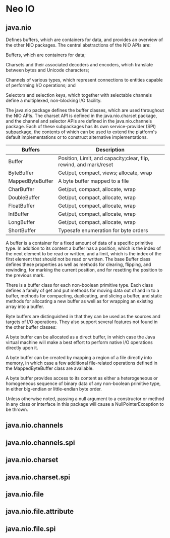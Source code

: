 
# Neo IO

## java.nio

Defines buffers, which are containers for data, and provides an overview of the other NIO packages.
The central abstractions of the NIO APIs are:

Buffers, which are containers for data;

Charsets and their associated decoders and encoders,
which translate between bytes and Unicode characters;

Channels of various types, which represent connections
to entities capable of performing I/O operations; and

Selectors and selection keys, which together with
selectable channels define a multiplexed, non-blocking
I/O facility.

The java.nio package defines the buffer classes, which are used throughout the NIO APIs. The charset API is defined in the java.nio.charset package, and the channel and selector APIs are defined in the java.nio.channels package. Each of these subpackages has its own service-provider (SPI) subpackage, the contents of which can be used to extend the platform's default implementations or to construct alternative implementations. 

| Buffers | Description |
| ------- |-------------|
|Buffer | Position, Limit, and capacity;clear, flip, rewind, and mark/reset |
| ByteBuffer| Get/put, compact, views; allocate, wrap |
| MappedByteBuffer| A byte buffer mapped to a file |
| CharBuffer | Get/put, compact, allocate, wrap |
| DoubleBuffer | Get/put, compact, allocate, wrap |
| FloatBuffer| Get/put, compact, allocate, wrap |
| IntBuffer | Get/put, compact, allocate, wrap |
| LongBuffer | Get/put, compact, allocate, wrap |
| ShortBuffer| Typesafe enumeration for byte orders |


A buffer is a container for a fixed amount of data of a specific primitive type. In addition to its content a buffer has a position, which is the index of the next element to be read or written, and a limit, which is the index of the first element that should not be read or written. The base Buffer class defines these properties as well as methods for clearing, flipping, and rewinding, for marking the current position, and for resetting the position to the previous mark.



There is a buffer class for each non-boolean primitive type. Each class defines a family of get and put methods for moving data out of and in to a buffer, methods for compacting, duplicating, and slicing a buffer, and static methods for allocating a new buffer as well as for wrapping an existing array into a buffer.

Byte buffers are distinguished in that they can be used as the sources and targets of I/O operations. They also support several features not found in the other buffer classes:

A byte buffer can be allocated as a direct buffer, in which case the Java virtual machine will make a best effort to perform native I/O operations directly upon it.

A byte buffer can be created by mapping a region of a file directly into memory, in which case a few additional file-related operations defined in the MappedByteBuffer class are available.

A byte buffer provides access to its content as either a heterogeneous or homogeneous sequence of binary data of any non-boolean primitive type, in either big-endian or little-endian byte order.

Unless otherwise noted, passing a null argument to a constructor or method in any class or interface in this package will cause a NullPointerException to be thrown.



## java.nio.channels

## java.nio.channels.spi

## java.nio.charset

## java.nio.charset.spi

## java.nio.file

## java.nio.file.attribute

## java.nio.file.spi
